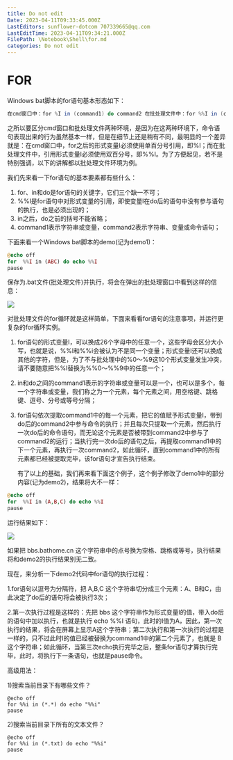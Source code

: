 ```yaml
---
title: Do not edit
Date: 2023-04-11T09:33:45.000Z
LastEditors: sunflower-dotcom 707339665@qq.com
LastEditTime: 2023-04-11T09:34:21.000Z
FilePath: \Notebook\Shell\for.md
categories: Do not edit
---
```


# FOR

Windows bat脚本的for语句基本形态如下：

```java
在cmd窗口中：for %I in (command1) do command2 在批处理文件中：for %%I in (command1) do command2
```

之所以要区分cmd窗口和批处理文件两种环境，是因为在这两种环境下，命令语句表现出来的行为虽然基本一样，但是在细节上还是稍有不同，最明显的一个差异就是：在cmd窗口中，for之后的形式变量I必须使用单百分号引用，即%I；而在批处理文件中，引用形式变量I必须使用双百分号，即%%I。为了方便起见，若不是特别强调，以下的讲解都以批处理文件环境为例。

我们先来看一下for语句的基本要素都有些什么：

1. for、in和do是for语句的关键字，它们三个缺一不可；
2. %%I是for语句中对形式变量的引用，即使变量l在do后的语句中没有参与语句的执行，也是必须出现的；
3. in之后，do之前的括号不能省略；
4. command1表示字符串或变量，command2表示字符串、变量或命令语句；

&#x20; 下面来看一个Windows bat脚本的demo(记为demo1)：

```php
@echo off
for  %%I in (ABC) do echo %%I
pause
```

保存为.bat文件(批处理文件)并执行，将会在弹出的批处理窗口中看到这样的信息：

![](https://img-blog.csdn.net/20180320184647370)

对批处理文件的for循环就是这样简单，下面来看看for语句的注意事项，并运行更复杂的for循环实例。

1. for语句的形式变量I，可以换成26个字母中的任意一个，这些字母会区分大小写，也就是说，%%I和%%i会被认为不是同一个变量；形式变量I还可以换成其他的字符，但是，为了不与批处理中的%0～%9这10个形式变量发生冲突，请不要随意把%%I替换为%%0～%%9中的任意一个；
2. in和do之间的command1表示的字符串或变量可以是一个，也可以是多个，每一个字符串或变量，我们称之为一个元素，每个元素之间，用空格键、跳格键、逗号、分号或等号分隔；
3.  for语句依次提取command1中的每一个元素，把它的值赋予形式变量I，带到do后的command2中参与命令的执行；并且每次只提取一个元素，然后执行一次do后的命令语句，而无论这个元素是否被带到command2中参与了command2的运行；当执行完一次do后的语句之后，再提取command1中的下一个元素，再执行一次command2，如此循环，直到command1中的所有元素都已经被提取完毕，该for语句才宣告执行结束。

    有了以上的基础，我们再来看下面这个例子，这个例子修改了demo1中的部分内容(记为demo2)，结果将大不一样：

```php
@echo off
for  %%I in (A,B,C) do echo %%I
pause
```

&#x20; 运行结果如下：

![](https://img-blog.csdn.net/20180320184632835)

如果把 bbs.bathome.cn 这个字符串中的点号换为空格、跳格或等号，执行结果将和demo2的执行结果别无二致。

现在，来分析一下demo2代码中for语句的执行过程：

&#x20; 1.for语句以逗号为分隔符，把 A,B,C 这个字符串切分成三个元素：A、B和C，由此决定了do后的语句将会被执行3次；&#x20;

2.第一次执行过程是这样的：先把 bbs 这个字符串作为形式变量I的值，带入do后的语句中加以执行，也就是执行 echo %%I 语句，此时的I值为A，因此，第一次执行的结果，将会在屏幕上显示A这个字符串；第二次执行和第一次执行的过程是一样的，只不过此时I的值已经被替换为command1中的第二个元素了，也就是 B 这个字符串；如此循环，当第三次echo执行完毕之后，整条for语句才算执行完毕，此时，将执行下一条语句，也就是pause命令。

&#x20;高级用法：

1\)搜索当前目录下有哪些文件？

```cobol
@echo off
for %%i in (*.*) do echo "%%i"
pause
```

2\)搜索当前目录下所有的文本文件？

```cobol
@echo off
for %%i in (*.txt) do echo "%%i"
pause
```
